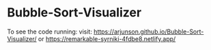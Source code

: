 # Bubble-Sort-Visualizer

To see the code running:
visit:
https://arjunson.github.io/Bubble-Sort-Visualizer/
or
https://remarkable-syrniki-4fdbe8.netlify.app/
